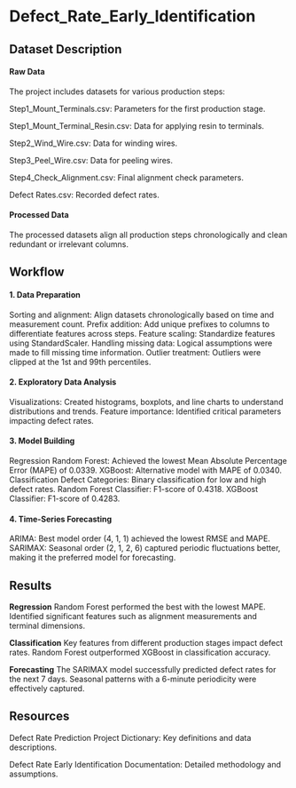# Defect_Rate_Early_Identification

## Dataset Description

#### Raw Data

The project includes datasets for various production steps:

Step1_Mount_Terminals.csv: Parameters for the first production stage.

Step1_Mount_Terminal_Resin.csv: Data for applying resin to terminals.

Step2_Wind_Wire.csv: Data for winding wires.

Step3_Peel_Wire.csv: Data for peeling wires.

Step4_Check_Alignment.csv: Final alignment check parameters.

Defect Rates.csv: Recorded defect rates.

#### Processed Data
The processed datasets align all production steps chronologically and clean redundant or irrelevant columns.

## Workflow

#### 1. Data Preparation
Sorting and alignment: Align datasets chronologically based on time and measurement count.
Prefix addition: Add unique prefixes to columns to differentiate features across steps.
Feature scaling: Standardize features using StandardScaler.
Handling missing data: Logical assumptions were made to fill missing time information.
Outlier treatment: Outliers were clipped at the 1st and 99th percentiles.

#### 2. Exploratory Data Analysis
Visualizations: Created histograms, boxplots, and line charts to understand distributions and trends.
Feature importance: Identified critical parameters impacting defect rates.
#### 3. Model Building
Regression
Random Forest: Achieved the lowest Mean Absolute Percentage Error (MAPE) of 0.0339.
XGBoost: Alternative model with MAPE of 0.0340.
Classification
Defect Categories: Binary classification for low and high defect rates.
Random Forest Classifier: F1-score of 0.4318.
XGBoost Classifier: F1-score of 0.4283.
#### 4. Time-Series Forecasting
ARIMA: Best model order (4, 1, 1) achieved the lowest RMSE and MAPE.
SARIMAX: Seasonal order (2, 1, 2, 6) captured periodic fluctuations better, making it the preferred model for forecasting.

## Results
**Regression**
Random Forest performed the best with the lowest MAPE.
Identified significant features such as alignment measurements and terminal dimensions.

**Classification**
Key features from different production stages impact defect rates.
Random Forest outperformed XGBoost in classification accuracy.

**Forecasting**
The SARIMAX model successfully predicted defect rates for the next 7 days.
Seasonal patterns with a 6-minute periodicity were effectively captured.
## Resources
Defect Rate Prediction Project Dictionary: Key definitions and data descriptions.

Defect Rate Early Identification Documentation: Detailed methodology and assumptions.
